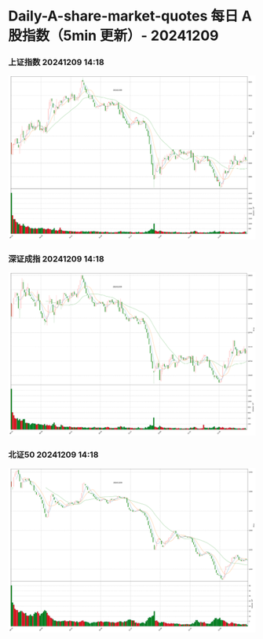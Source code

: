 
# Daily-A-share-market-quotes 每日 A 股指数（5min 更新）- 20241209

### 上证指数 20241209 14:18
![](./fig/2024/12/20241209-sh000001.png)

### 深证成指 20241209 14:18
![](./fig/2024/12/20241209-sz399001.png)

### 北证50 20241209 14:18
![](./fig/2024/12/20241209-bj899050.png)
